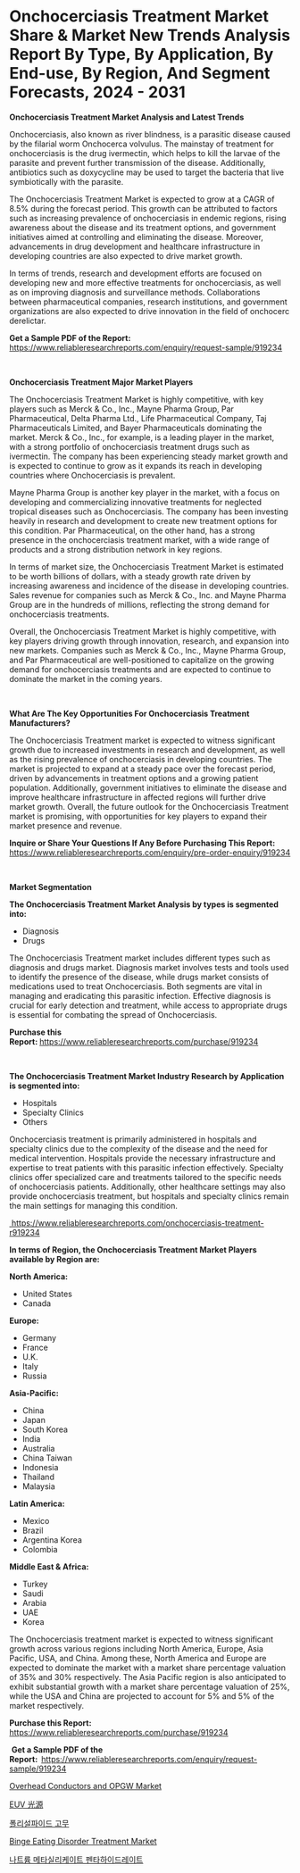 <p><h1>Onchocerciasis Treatment Market Share & Market New Trends Analysis Report By Type, By Application, By End-use, By Region, And Segment Forecasts, 2024 - 2031</h1></p><p><strong>Onchocerciasis Treatment Market Analysis and Latest Trends</strong></p>
<p><p>Onchocerciasis, also known as river blindness, is a parasitic disease caused by the filarial worm Onchocerca volvulus. The mainstay of treatment for onchocerciasis is the drug ivermectin, which helps to kill the larvae of the parasite and prevent further transmission of the disease. Additionally, antibiotics such as doxycycline may be used to target the bacteria that live symbiotically with the parasite.</p><p>The Onchocerciasis Treatment Market is expected to grow at a CAGR of 8.5% during the forecast period. This growth can be attributed to factors such as increasing prevalence of onchocerciasis in endemic regions, rising awareness about the disease and its treatment options, and government initiatives aimed at controlling and eliminating the disease. Moreover, advancements in drug development and healthcare infrastructure in developing countries are also expected to drive market growth.</p><p>In terms of trends, research and development efforts are focused on developing new and more effective treatments for onchocerciasis, as well as on improving diagnosis and surveillance methods. Collaborations between pharmaceutical companies, research institutions, and government organizations are also expected to drive innovation in the field of onchocerc derelictar.</p></p>
<p><strong>Get a Sample PDF of the Report:&nbsp;</strong> <a href="https://www.reliableresearchreports.com/enquiry/request-sample/919234">https://www.reliableresearchreports.com/enquiry/request-sample/919234</a></p>
<p>&nbsp;</p>
<p><strong>Onchocerciasis Treatment Major Market Players</strong></p>
<p><p>The Onchocerciasis Treatment Market is highly competitive, with key players such as Merck & Co., Inc., Mayne Pharma Group, Par Pharmaceutical, Delta Pharma Ltd., Life Pharmaceutical Company, Taj Pharmaceuticals Limited, and Bayer Pharmaceuticals dominating the market. Merck & Co., Inc., for example, is a leading player in the market, with a strong portfolio of onchocerciasis treatment drugs such as ivermectin. The company has been experiencing steady market growth and is expected to continue to grow as it expands its reach in developing countries where Onchocerciasis is prevalent.</p><p>Mayne Pharma Group is another key player in the market, with a focus on developing and commercializing innovative treatments for neglected tropical diseases such as Onchocerciasis. The company has been investing heavily in research and development to create new treatment options for this condition. Par Pharmaceutical, on the other hand, has a strong presence in the onchocerciasis treatment market, with a wide range of products and a strong distribution network in key regions.</p><p>In terms of market size, the Onchocerciasis Treatment Market is estimated to be worth billions of dollars, with a steady growth rate driven by increasing awareness and incidence of the disease in developing countries. Sales revenue for companies such as Merck & Co., Inc. and Mayne Pharma Group are in the hundreds of millions, reflecting the strong demand for onchocerciasis treatments.</p><p>Overall, the Onchocerciasis Treatment Market is highly competitive, with key players driving growth through innovation, research, and expansion into new markets. Companies such as Merck & Co., Inc., Mayne Pharma Group, and Par Pharmaceutical are well-positioned to capitalize on the growing demand for onchocerciasis treatments and are expected to continue to dominate the market in the coming years.</p></p>
<p>&nbsp;</p>
<p><strong>What Are The Key Opportunities For Onchocerciasis Treatment Manufacturers?</strong></p>
<p><p>The Onchocerciasis Treatment market is expected to witness significant growth due to increased investments in research and development, as well as the rising prevalence of onchocerciasis in developing countries. The market is projected to expand at a steady pace over the forecast period, driven by advancements in treatment options and a growing patient population. Additionally, government initiatives to eliminate the disease and improve healthcare infrastructure in affected regions will further drive market growth. Overall, the future outlook for the Onchocerciasis Treatment market is promising, with opportunities for key players to expand their market presence and revenue.</p></p>
<p><strong>Inquire or Share Your Questions If Any Before Purchasing This Report:</strong> <a href="https://www.reliableresearchreports.com/enquiry/pre-order-enquiry/919234">https://www.reliableresearchreports.com/enquiry/pre-order-enquiry/919234</a></p>
<p>&nbsp;</p>
<p><strong>Market Segmentation</strong></p>
<p><strong>The Onchocerciasis Treatment Market Analysis by types is segmented into:</strong></p>
<p><ul><li>Diagnosis</li><li>Drugs</li></ul></p>
<p><p>The Onchocerciasis Treatment market includes different types such as diagnosis and drugs market. Diagnosis market involves tests and tools used to identify the presence of the disease, while drugs market consists of medications used to treat Onchocerciasis. Both segments are vital in managing and eradicating this parasitic infection. Effective diagnosis is crucial for early detection and treatment, while access to appropriate drugs is essential for combating the spread of Onchocerciasis.</p></p>
<p><strong>Purchase this Report:&nbsp;</strong><a href="https://www.reliableresearchreports.com/purchase/919234">https://www.reliableresearchreports.com/purchase/919234</a></p>
<p>&nbsp;</p>
<p><strong>The Onchocerciasis Treatment Market Industry Research by Application is segmented into:</strong></p>
<p><ul><li>Hospitals</li><li>Specialty Clinics</li><li>Others</li></ul></p>
<p><p>Onchocerciasis treatment is primarily administered in hospitals and specialty clinics due to the complexity of the disease and the need for medical intervention. Hospitals provide the necessary infrastructure and expertise to treat patients with this parasitic infection effectively. Specialty clinics offer specialized care and treatments tailored to the specific needs of onchocerciasis patients. Additionally, other healthcare settings may also provide onchocerciasis treatment, but hospitals and specialty clinics remain the main settings for managing this condition.</p></p>
<p><a href="https://www.reliableresearchreports.com/onchocerciasis-treatment-r919234">&nbsp;https://www.reliableresearchreports.com/onchocerciasis-treatment-r919234</a></p>
<p><strong>In terms of Region, the Onchocerciasis Treatment Market Players available by Region are:</strong></p>
<p>
    <p> <strong> North America: </strong>
        <ul>
            <li>United States</li>
            <li>Canada</li>
        </ul>
        </p> 
    <p> <strong> Europe: </strong>
        <ul>
            <li>Germany</li>
            <li>France</li>
            <li>U.K.</li>
            <li>Italy</li>
            <li>Russia</li>
        </ul>
        </p> 
    <p> <strong> Asia-Pacific: </strong>
        <ul>
            <li>China</li>
            <li>Japan</li>
            <li>South Korea</li>
            <li>India</li>
            <li>Australia</li>
            <li>China Taiwan</li>
            <li>Indonesia</li>
            <li>Thailand</li>
            <li>Malaysia</li>
        </ul>
        </p> 
    <p> <strong> Latin America: </strong>
        <ul>
            <li>Mexico</li>
            <li>Brazil</li>
            <li>Argentina Korea</li>
            <li>Colombia</li>
        </ul>
        </p> 
    <p> <strong> Middle East & Africa: </strong>
        <ul>
            <li>Turkey</li>
            <li>Saudi</li>
            <li>Arabia</li>
            <li>UAE</li>
            <li>Korea</li>
        </ul>
    </p>
    </p>
<p><p>The Onchocerciasis treatment market is expected to witness significant growth across various regions including North America, Europe, Asia Pacific, USA, and China. Among these, North America and Europe are expected to dominate the market with a market share percentage valuation of 35% and 30% respectively. The Asia Pacific region is also anticipated to exhibit substantial growth with a market share percentage valuation of 25%, while the USA and China are projected to account for 5% and 5% of the market respectively.</p></p>
<p><strong>Purchase this Report: </strong><a href="https://www.reliableresearchreports.com/purchase/919234">https://www.reliableresearchreports.com/purchase/919234</a></p>
<p>&nbsp;<strong>Get a Sample PDF of the Report:&nbsp;&nbsp;</strong><a href="https://www.reliableresearchreports.com/enquiry/request-sample/919234">https://www.reliableresearchreports.com/enquiry/request-sample/919234</a></p>
<p><strong></strong></p>
<p><p><a href="https://issuu.com/reportprime-2/docs/overhead-conductors-and-opgw-market-size-2030.pptx">Overhead Conductors and OPGW Market</a></p><p><a href="https://github.com/andrade7361/Market-Research-Report-List-1/blob/main/464022046297.md">EUV 光源</a></p><p><a href="https://github.com/Penelolack456456/Market-Research-Report-List-1/blob/main/210632142246.md">폴리설파이드 고무</a></p><p><a href="https://github.com/shotows/Market-Research-Report-List-2/blob/main/binge-eating-disorder-treatment-market.md">Binge Eating Disorder Treatment Market</a></p><p><a href="https://github.com/darrellockm3ytan895656/Market-Research-Report-List-1/blob/main/863865142247.md">나트륨 메타실리케이트 펜타하이드레이트</a></p></p>